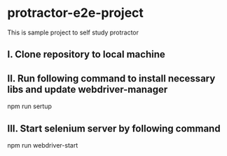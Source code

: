 # protractor-e2e-project
This is sample project to self study protractor


## I. Clone repository to local machine
## II. Run following command to install necessary libs and update webdriver-manager
npm run sertup

## III. Start selenium server by following command
npm run webdriver-start
